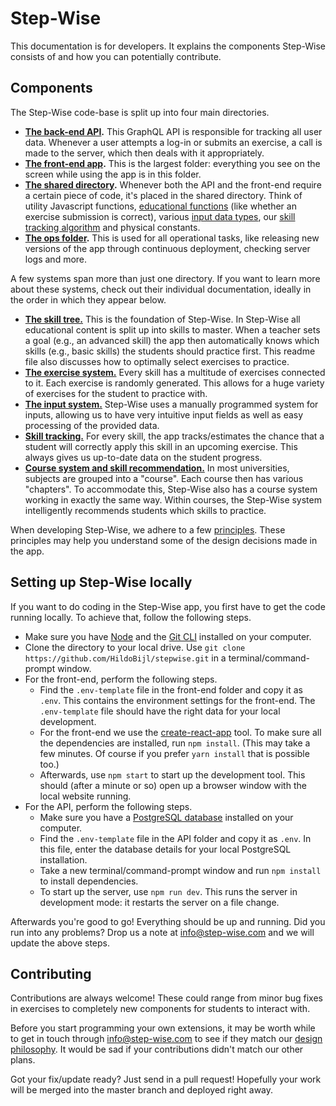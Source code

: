 # Step-Wise

This documentation is for developers. It explains the components Step-Wise consists of and how you can potentially contribute.


## Components

The Step-Wise code-base is split up into four main directories.

- **[The back-end API](api/).** This GraphQL API is responsible for tracking all user data. Whenever a user attempts a log-in or submits an exercise, a call is made to the server, which then deals with it appropriately.
- **[The front-end app](frontend/).** This is the largest folder: everything you see on the screen while using the app is in this folder.
- **[The shared directory](shared/).** Whenever both the API and the front-end require a certain piece of code, it's placed in the shared directory. Think of utility Javascript functions, [educational functions](shared/edu/) (like whether an exercise submission is correct), various [input data types](shared/inputTypes/), our [skill tracking algorithm](shared/skillTracking) and physical constants.
- **[The ops folder](ops/).** This is used for all operational tasks, like releasing new versions of the app through continuous deployment, checking server logs and more.

A few systems span more than just one directory. If you want to learn more about these systems, check out their individual documentation, ideally in the order in which they appear below.

- **[The skill tree.](shared/edu/skills/)** This is the foundation of Step-Wise. In Step-Wise all educational content is split up into skills to master. When a teacher sets a goal (e.g., an advanced skill) the app then automatically knows which skills (e.g., basic skills) the students should practice first. This readme file also discusses how to optimally select exercises to practice.
- **[The exercise system.](shared/edu/exercises/)** Every skill has a multitude of exercises connected to it. Each exercise is randomly generated. This allows for a huge variety of exercises for the student to practice with.
- **[The input system.](shared/inputTypes/)** Step-Wise uses a manually programmed system for inputs, allowing us to have very intuitive input fields as well as easy processing of the provided data. 
- **[Skill tracking.](shared/skillTracking)** For every skill, the app tracks/estimates the chance that a student will correctly apply this skill in an upcoming exercise. This always gives us up-to-date data on the student progress.
- **[Course system and skill recommendation.](frontend/src/ui/edu/course/)** In most universities, subjects are grouped into a "course". Each course then has various "chapters". To accommodate this, Step-Wise also has a course system working in exactly the same way. Within courses, the Step-Wise system intelligently recommends students which skills to practice.

When developing Step-Wise, we adhere to a few [principles](philosophy.md). These principles may help you understand some of the design decisions made in the app. 


## Setting up Step-Wise locally

If you want to do coding in the Step-Wise app, you first have to get the code running locally. To achieve that, follow the following steps.

- Make sure you have [Node](https://nodejs.org/en/download/) and the [Git CLI](https://git-scm.com/book/en/v2/Getting-Started-Installing-Git) installed on your computer.
- Clone the directory to your local drive. Use `git clone https://github.com/HildoBijl/stepwise.git` in a terminal/command-prompt window.
- For the front-end, perform the following steps.
	- Find the `.env-template` file in the front-end folder and copy it as `.env`. This contains the environment settings for the front-end. The `.env-template` file should have the right data for your local development.
	- For the front-end we use the [create-react-app](https://github.com/facebook/create-react-app) tool. To make sure all the dependencies are installed, run `npm install`. (This may take a few minutes. Of course if you prefer `yarn install` that is possible too.)
	- Afterwards, use `npm start` to start up the development tool. This should (after a minute or so) open up a browser window with the local website running.
- For the API, perform the following steps.
	- Make sure you have a [PostgreSQL database](https://www.postgresql.org/download/) installed on your computer.
	- Find the `.env-template` file in the API folder and copy it as `.env`. In this file, enter the database details for your local PostgreSQL installation.
	- Take a new terminal/command-prompt window and run `npm install` to install dependencies.
	- To start up the server, use `npm run dev`. This runs the server in development mode: it restarts the server on a file change.

Afterwards you're good to go! Everything should be up and running. Did you run into any problems? Drop us a note at <info@step-wise.com> and we will update the above steps.


## Contributing

Contributions are always welcome! These could range from minor bug fixes in exercises to completely new components for students to interact with.

Before you start programming your own extensions, it may be worth while to get in touch through <info@step-wise.com> to see if they match our [design philosophy](philosophy.md). It would be sad if your contributions didn't match our other plans.

Got your fix/update ready? Just send in a pull request! Hopefully your work will be merged into the master branch and deployed right away.

